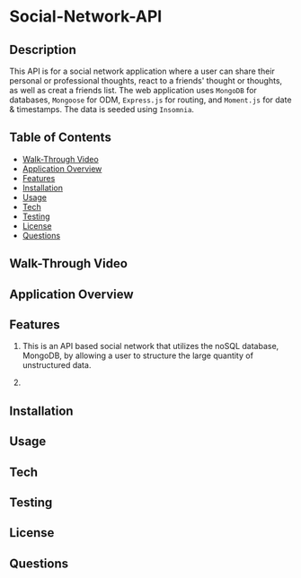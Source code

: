 # Social-Network-API

## Description
This API is for a social network application where a user can share their personal or professional thoughts, react to a friends' thought or thoughts, as well as creat a friends list. The web application uses `MongoDB` for databases, `Mongoose` for ODM, `Express.js` for routing, and `Moment.js` for date & timestamps. The data is seeded using `Insomnia`.

## Table of Contents
- [Walk-Through Video](#walk-throughvideo)
- [Application Overview](#app-overview)
- [Features](#features)
- [Installation](#installation)
- [Usage](#usage)
- [Tech](#tech)
- [Testing](#testing)
- [License](#license)
- [Questions](#questions)

## Walk-Through Video


## Application Overview


## Features
1. This is an API based social network that utilizes the noSQL database, MongoDB, by allowing a user to structure the large quantity of unstructured data.

2. 

## Installation


## Usage


## Tech


## Testing


## License


## Questions

